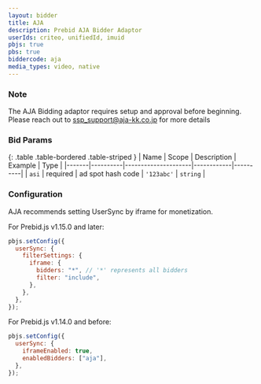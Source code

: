 ```yaml
---
layout: bidder
title: AJA
description: Prebid AJA Bidder Adaptor
userIds: criteo, unifiedId, imuid
pbjs: true
pbs: true
biddercode: aja
media_types: video, native
---
```


### Note

The AJA Bidding adaptor requires setup and approval before beginning. Please reach out to <ssp_support@aja-kk.co.jp> for more details

### Bid Params

{: .table .table-bordered .table-striped }
| Name | Scope | Description | Example | Type |
|-------|----------|---------------------|------------|----------|
| `asi` | required | ad spot hash code | `'123abc'` | `string` |

### Configuration

AJA recommends setting UserSync by iframe for monetization.

For Prebid.js v1.15.0 and later:

```javascript
pbjs.setConfig({
  userSync: {
    filterSettings: {
      iframe: {
        bidders: "*", // '*' represents all bidders
        filter: "include",
      },
    },
  },
});
```

For Prebid.js v1.14.0 and before:

```javascript
pbjs.setConfig({
  userSync: {
    iframeEnabled: true,
    enabledBidders: ["aja"],
  },
});
```
